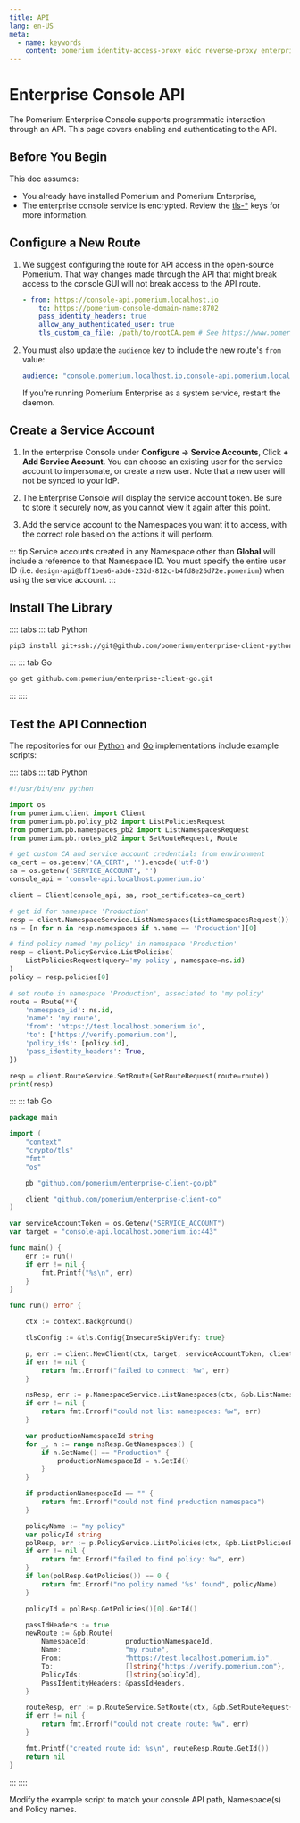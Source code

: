 ```yaml
---
title: API
lang: en-US
meta:
  - name: keywords
    content: pomerium identity-access-proxy oidc reverse-proxy enterprise console api python go
---
```


# Enterprise Console API

The Pomerium Enterprise Console supports programmatic interaction through an API. This page covers enabling and authenticating to the API.

## Before You Begin

This doc assumes:
 - You already have installed Pomerium and Pomerium Enterprise,
 - The enterprise console service is encrypted. Review the [tls-*] keys for more information.

## Configure a New Route

1. We suggest configuring the route for API access in the open-source Pomerium. That way changes made through the API that might break access to the console GUI will not break access to the API route.

	```yaml
	- from: https://console-api.pomerium.localhost.io
		to: https://pomerium-console-domain-name:8702
		pass_identity_headers: true
		allow_any_authenticated_user: true
		tls_custom_ca_file: /path/to/rootCA.pem # See https://www.pomerium.com/reference/#tls-custom-certificate-authority
	```

1. You must also update the `audience` key to include the new route's `from` value:

	```yaml
	audience: "console.pomerium.localhost.io,console-api.pomerium.localhost.io"
	```

	If you're running Pomerium Enterprise as a system service, restart the daemon.


## Create a Service Account

1. In the enterprise Console under **Configure -> Service Accounts**, Click **+ Add Service Account**. You can choose an existing user for the service account to impersonate, or create a new user. Note that a new user will not be synced to your IdP.

1. The Enterprise Console will display the service account token. Be sure to store it securely now, as you cannot view it again after this point.

1. Add the service account to the Namespaces you want it to access, with the correct role based on the actions it will perform.

::: tip
Service accounts created in any Namespace other than **Global** will include a reference to that Namespace ID. You must specify the entire user ID (i.e. `design-api@bff1bea6-a3d6-232d-812c-b4fd8e26d72e.pomerium`) when using the service account.
:::

## Install The Library

:::: tabs
::: tab Python
```bash
pip3 install git+ssh://git@github.com/pomerium/enterprise-client-python.git
```
:::
::: tab Go
```bash
go get github.com:pomerium/enterprise-client-go.git
```
:::
::::

## Test the API Connection

The repositories for our [Python][client-py] and [Go][client-go] implementations include example scripts:

:::: tabs
::: tab Python
```python
#!/usr/bin/env python

import os
from pomerium.client import Client
from pomerium.pb.policy_pb2 import ListPoliciesRequest
from pomerium.pb.namespaces_pb2 import ListNamespacesRequest
from pomerium.pb.routes_pb2 import SetRouteRequest, Route

# get custom CA and service account credentials from environment
ca_cert = os.getenv('CA_CERT', '').encode('utf-8')
sa = os.getenv('SERVICE_ACCOUNT', '')
console_api = 'console-api.localhost.pomerium.io'

client = Client(console_api, sa, root_certificates=ca_cert)

# get id for namespace 'Production'
resp = client.NamespaceService.ListNamespaces(ListNamespacesRequest())
ns = [n for n in resp.namespaces if n.name == 'Production'][0]

# find policy named 'my policy' in namespace 'Production'
resp = client.PolicyService.ListPolicies(
    ListPoliciesRequest(query='my policy', namespace=ns.id)
)
policy = resp.policies[0]

# set route in namespace 'Production', associated to 'my policy'
route = Route(**{
    'namespace_id': ns.id,
    'name': 'my route',
    'from': 'https://test.localhost.pomerium.io',
    'to': ['https://verify.pomerium.com'],
    'policy_ids': [policy.id],
    'pass_identity_headers': True,
})

resp = client.RouteService.SetRoute(SetRouteRequest(route=route))
print(resp)
```
:::
::: tab Go
```go
package main

import (
	"context"
	"crypto/tls"
	"fmt"
	"os"

	pb "github.com/pomerium/enterprise-client-go/pb"

	client "github.com/pomerium/enterprise-client-go"
)

var serviceAccountToken = os.Getenv("SERVICE_ACCOUNT")
var target = "console-api.localhost.pomerium.io:443"

func main() {
	err := run()
	if err != nil {
		fmt.Printf("%s\n", err)
	}
}

func run() error {

	ctx := context.Background()

	tlsConfig := &tls.Config{InsecureSkipVerify: true}

	p, err := client.NewClient(ctx, target, serviceAccountToken, client.WithTlsConfig(tlsConfig))
	if err != nil {
		return fmt.Errorf("failed to connect: %w", err)
	}

	nsResp, err := p.NamespaceService.ListNamespaces(ctx, &pb.ListNamespacesRequest{})
	if err != nil {
		return fmt.Errorf("could not list namespaces: %w", err)
	}

	var productionNamespaceId string
	for _, n := range nsResp.GetNamespaces() {
		if n.GetName() == "Production" {
			productionNamespaceId = n.GetId()
		}
	}

	if productionNamespaceId == "" {
		return fmt.Errorf("could not find production namespace")
	}

	policyName := "my policy"
	var policyId string
	polResp, err := p.PolicyService.ListPolicies(ctx, &pb.ListPoliciesRequest{Namespace: productionNamespaceId, Query: &policyName})
	if err != nil {
		return fmt.Errorf("failed to find policy: %w", err)
	}
	if len(polResp.GetPolicies()) == 0 {
		return fmt.Errorf("no policy named '%s' found", policyName)
	}

	policyId = polResp.GetPolicies()[0].GetId()

	passIdHeaders := true
	newRoute := &pb.Route{
		NamespaceId:         productionNamespaceId,
		Name:                "my route",
		From:                "https://test.localhost.pomerium.io",
		To:                  []string{"https://verify.pomerium.com"},
		PolicyIds:           []string{policyId},
		PassIdentityHeaders: &passIdHeaders,
	}

	routeResp, err := p.RouteService.SetRoute(ctx, &pb.SetRouteRequest{Route: newRoute})
	if err != nil {
		return fmt.Errorf("could not create route: %w", err)
	}

	fmt.Printf("created route id: %s\n", routeResp.Route.GetId())
	return nil
}
```
:::
::::

Modify the example script to match your console API path, Namespace(s) and Policy names.

[tls-*]: /enterprise/reference/config.html#tls-ca
[client-py]: https://github.com/pomerium/enterprise-client-python
[client-go]: https://github.com/pomerium/enterprise-client-go